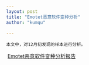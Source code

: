 ```yaml
---
layout: post
title: "Emotet恶意软件变种分析"
author: "kumqu"

---
```

    本文中，对12月初发现的样本进行分析。
​		[Emotet恶意软件变种分析报告](https://github.com/kumqu/kumqu.github.io/raw/master/assets/2019-12-12/Emotet%E6%81%B6%E6%84%8F%E8%BD%AF%E4%BB%B6%E5%8F%98%E7%A7%8D%E5%88%86%E6%9E%90.pdf)

